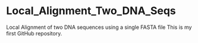 # Local_Alignment_Two_DNA_Seqs
Local Alignment of two DNA sequences using a single FASTA file
This is my first GitHub repository.
